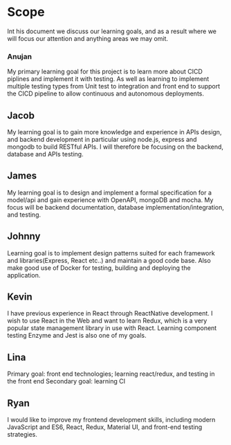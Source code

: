# Scope
Int his document we discuss our learning goals, and as a result where we will focus our attention and anything areas we may omit.

### Anujan
My primary learning goal for this project is to learn more about CICD piplines and implement it with testing. As well as learning to implement multiple testing types from Unit test to integration and front end to support the CICD pipeline to allow continuous and autonomous deployments.

## Jacob
My learning goal is to gain more knowledge and experience in APIs design, and backend development in particular using node.js, express and mongodb to build RESTful APIs. I will therefore be focusing on the backend, database and APIs testing.

## James
My learning goal is to design and implement a formal specification for a model/api and gain experience with OpenAPI, mongoDB and mocha. My focus will be backend documentation, database implementation/integration, and testing.

## Johnny
Learning goal is to implement design patterns suited for each framework and libraries(Express, React etc..) and maintain a good code base. Also make good use of Docker for testing, building and deploying the application. 

## Kevin
I have previous experience in React through ReactNative development. I wish to use React in the Web and want to learn Redux, which is a very popular state management library in use with React. Learning component testing Enzyme and Jest is also one of my goals.

## Lina
Primary goal: front end technologies; learning react/redux, and testing in the front end 
Secondary goal: learning CI

## Ryan
I would like to improve my frontend development skills, including modern JavaScript and ES6, React, Redux, Material UI, and front-end testing strategies.